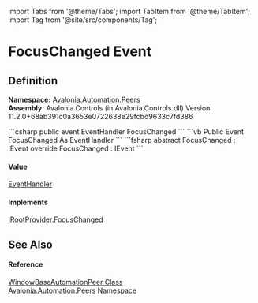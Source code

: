import Tabs from '@theme/Tabs'; 
import TabItem from '@theme/TabItem'; 
import Tag from '@site/src/components/Tag'; 

# FocusChanged Event




## Definition
**Namespace:** <a href="N_Avalonia_Automation_Peers">Avalonia.Automation.Peers</a>  
**Assembly:** Avalonia.Controls (in Avalonia.Controls.dll) Version: 11.2.0+68ab391c0a3653e0722638e29fcbd9633c7fd386

<Tabs groupId="api-code-preview">
<TabItem value="csharp" label="C#">
```csharp
public event EventHandler FocusChanged
```
</TabItem>
<TabItem value="vb" label="VB">
```vb
Public Event FocusChanged As EventHandler
```
</TabItem>
<TabItem value="fsharp" label="F#">
```fsharp
abstract FocusChanged : IEvent<EventHandler,
    EventArgs>
override FocusChanged : IEvent<EventHandler,
    EventArgs>
```
</TabItem>
</Tabs>



#### Value
<a href="https://learn.microsoft.com/dotnet/api/system.eventhandler" target="_blank" rel="noopener noreferrer">EventHandler</a>

#### Implements
<a href="E_Avalonia_Automation_Provider_IRootProvider_FocusChanged">IRootProvider.FocusChanged</a>  


## See Also


#### Reference
<a href="T_Avalonia_Automation_Peers_WindowBaseAutomationPeer">WindowBaseAutomationPeer Class</a>  
<a href="N_Avalonia_Automation_Peers">Avalonia.Automation.Peers Namespace</a>  
